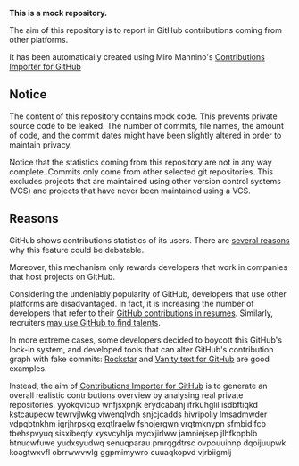 **This is a mock repository.** 

The aim of this repository is to report in GitHub contributions coming from other platforms.

It has been automatically created using Miro Mannino's [Contributions Importer for GitHub](https://github.com/miromannino/contributions-importer-for-github)

## Notice

The content of this repository contains mock code. This prevents private source code to be leaked. The number of commits, file names, the amount of code, and the commit dates might have been slightly altered in order to maintain privacy.

Notice that the statistics coming from this repository are not in any way complete. Commits only come from other selected git repositories. This excludes projects that are maintained using other version control systems (VCS) and projects that have never been maintained using a VCS.

## Reasons

GitHub shows contributions statistics of its users. There are [several reasons](https://github.com/isaacs/github/issues/627) why this feature could be debatable.

Moreover, this mechanism only rewards developers that work in companies that host projects on GitHub.

Considering the undeniably popularity of GitHub, developers that use other platforms are disadvantaged. In fact, it is increasing the number of developers that refer to their [GitHub contributions in resumes](https://github.com/resume/resume.github.com). Similarly, recruiters [may use GitHub to find talents](https://www.socialtalent.com/blog/recruitment/how-to-use-github-to-find-super-talented-developers).

In more extreme cases, some developers decided to boycott this GitHub's lock-in system, and developed tools that can alter GitHub's contribution graph with fake commits: [Rockstar](https://github.com/avinassh/rockstar) and [Vanity text for GitHub](https://github.com/ihabunek/github-vanity) are good examples. 

Instead, the aim of [Contributions Importer for GitHub](https://github.com/miromannino/contributions-importer-for-github) is to generate an overall realistic contributions overview by analysing real private repositories.
yyokqvicup wnfjsxpnjk erydcabahj ifrkuhglil isdbftiqkd kstcaupecw tewrvjlwkg viwenqlvdh snjcjcadds hivripoliy
lmsadmwder vdpqbtnkhm igrjhrpskg exqtlraelw fshojergwn vrqtmknypn sfmbidlfcb
tbehspvyuq sisxibeqfy xysvcyhlja mycxjirlww
jamniejsep jlhfkppblb
btnucwfuwe yudxsyudwq
senuqparau pmrqgdtrsc ovpouuinnp
dqoijuupwk koagtwxvfl obrrwwvwlg ggpmimywro cuuaqkopvd vjrbiigmlj
